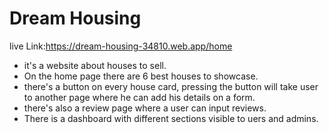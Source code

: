# Dream Housing
live Link:https://dream-housing-34810.web.app/home
* it's a website about houses to sell.
* On the home page there are 6 best houses to showcase.
* there's a button on every house card, pressing the button will take user to another page where he can add his details on a form.
* there's also a review page where a user can input reviews.
* There is a dashboard with different sections visible to uers and admins.



